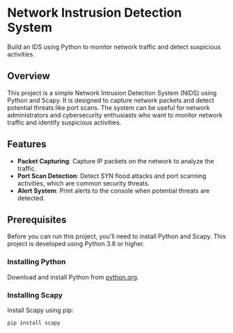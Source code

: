 # Network Instrusion Detection System 
 Build an IDS using Python to monitor network traffic and detect suspicious activities.

## Overview
This project is a simple Network Intrusion Detection System (NIDS) using Python and Scapy. It is designed to capture network packets and detect potential threats like port scans. The system can be useful for network administrators and cybersecurity enthusiasts who want to monitor network traffic and identify suspicious activities.

## Features
- **Packet Capturing**: Capture IP packets on the network to analyze the traffic.
- **Port Scan Detection**: Detect SYN flood attacks and port scanning activities, which are common security threats.
- **Alert System**: Print alerts to the console when potential threats are detected.

## Prerequisites
Before you can run this project, you'll need to install Python and Scapy. This project is developed using Python 3.8 or higher.

### Installing Python
Download and install Python from [python.org](https://www.python.org/downloads/).

### Installing Scapy
Install Scapy using pip:
```bash
pip install scapy
